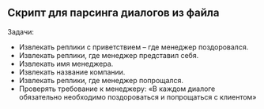 ## Скрипт для парсинга диалогов из файла
Задачи:
- Извлекать реплики с приветствием – где менеджер поздоровался.
- Извлекать реплики, где менеджер представил себя.
- Извлекать имя менеджера.
- Извлекать название компании.
- Извлекать реплики, где менеджер попрощался.
- Проверять требование к менеджеру: «В каждом диалоге
обязательно необходимо поздороваться и попрощаться с
клиентом»


